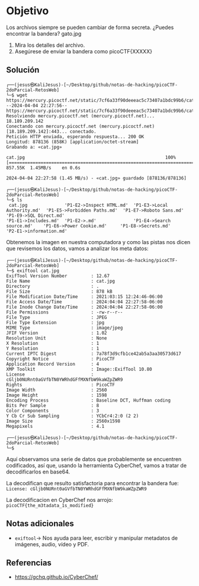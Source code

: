 # Objetivo

Los archivos siempre se pueden cambiar de forma secreta. ¿Puedes encontrar la bandera? gato.jpg
1. Mira los detalles del archivo.
2. Asegúrese de enviar la bandera como picoCTF{XXXXX}
## Solución

```
┌──(jesus㉿KaliJesus)-[~/Desktop/github/notas-de-hacking/picoCTF-2doParcial-RetosWeb]
└─$ wget https://mercury.picoctf.net/static/7cf6a33f90deeeac5c73407a1bdc99b6/cat.jpg
--2024-04-04 22:27:56--  https://mercury.picoctf.net/static/7cf6a33f90deeeac5c73407a1bdc99b6/cat.jpg
Resolviendo mercury.picoctf.net (mercury.picoctf.net)... 18.189.209.142
Conectando con mercury.picoctf.net (mercury.picoctf.net)[18.189.209.142]:443... conectado.
Petición HTTP enviada, esperando respuesta... 200 OK
Longitud: 878136 (858K) [application/octet-stream]
Grabando a: «cat.jpg»

cat.jpg                                                     100%[=========================================================================================================================================>] 857.55K  1.45MB/s    en 0.6s    

2024-04-04 22:27:58 (1.45 MB/s) - «cat.jpg» guardado [878136/878136]

┌──(jesus㉿KaliJesus)-[~/Desktop/github/notas-de-hacking/picoCTF-2doParcial-RetosWeb]
└─$ ls
 cat.jpg              'P1-E2->Inspect HTML.md'  'P1-E3->Local Authority.md'  'P1-E5->Forbidden Paths.md'  'P1-E7->Roboto Sans.md'  'P1-E9->SQL Direct.md'
'P1-E1->Includes.md'  'P1-E2->.md'              'P1-E4->Search source.md'    'P1-E6->Power Cookie.md'     'P1-E8->Secrets.md'      'P2-E1->information.md'

```

Obtenemos la imagen en nuestra computadora y como las pistas nos dicen que revisemos los datos, vamos a analizar los meta datos:

```
┌──(jesus㉿KaliJesus)-[~/Desktop/github/notas-de-hacking/picoCTF-2doParcial-RetosWeb]
└─$ exiftool cat.jpg   
ExifTool Version Number         : 12.67
File Name                       : cat.jpg
Directory                       : .
File Size                       : 878 kB
File Modification Date/Time     : 2021:03:15 12:24:46-06:00
File Access Date/Time           : 2024:04:04 22:27:58-06:00
File Inode Change Date/Time     : 2024:04:04 22:27:58-06:00
File Permissions                : -rw-r--r--
File Type                       : JPEG
File Type Extension             : jpg
MIME Type                       : image/jpeg
JFIF Version                    : 1.02
Resolution Unit                 : None
X Resolution                    : 1
Y Resolution                    : 1
Current IPTC Digest             : 7a78f3d9cfb1ce42ab5a3aa30573d617
Copyright Notice                : PicoCTF
Application Record Version      : 4
XMP Toolkit                     : Image::ExifTool 10.80
License                         : cGljb0NURnt0aGVfbTN0YWRhdGFfMXNfbW9kaWZpZWR9
Rights                          : PicoCTF
Image Width                     : 2560
Image Height                    : 1598
Encoding Process                : Baseline DCT, Huffman coding
Bits Per Sample                 : 8
Color Components                : 3
Y Cb Cr Sub Sampling            : YCbCr4:2:0 (2 2)
Image Size                      : 2560x1598
Megapixels                      : 4.1

┌──(jesus㉿KaliJesus)-[~/Desktop/github/notas-de-hacking/picoCTF-2doParcial-RetosWeb]
└─$ 
```

Aquí observamos una serie de datos que probablemente se encuentren codificados, así que, usando la herramienta CyberChef, vamos a tratar de decodificarlos en base64.

La decodifican que resulto satisfactoria para encontrar la bandera fue:
`License: cGljb0NURnt0aGVfbTN0YWRhdGFfMXNfbW9kaWZpZWR9`

La decodificacion en CyberChef nos arrojo: `picoCTF{the_m3tadata_1s_modified}`
## Notas adicionales

- `exiftool`-> Nos ayuda para leer, escribir y manipular metadatos de imágenes, audio, vídeo y PDF.
## Referencias

- https://gchq.github.io/CyberChef/